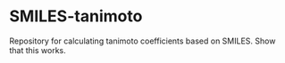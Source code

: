 # SMILES-tanimoto
Repository for calculating tanimoto coefficients based on SMILES.
Show that this works.
